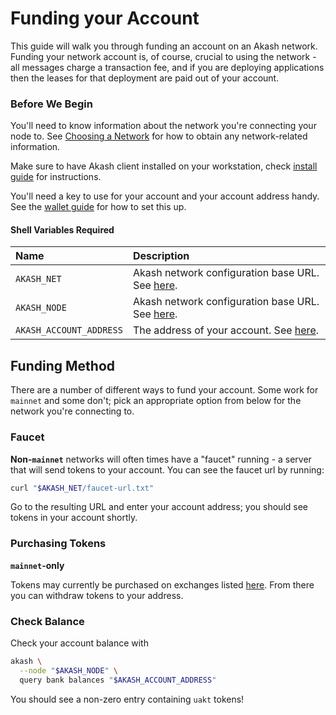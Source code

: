 # Funding your Account

This guide will walk you through funding an account on an Akash network. Funding your network account is, of course, crucial to using the network - all messages charge a transaction fee, and if you are deploying applications then the leases for that deployment are paid out of your account.

### Before We Begin

You'll need to know information about the network you're connecting your node to. See [Choosing a Network](version.md) for how to obtain any network-related information.

Make sure to have Akash client installed on your workstation, check [install guide](install.md) for instructions.

You'll need a key to use for your account and your account address handy. See the [wallet guide](https://github.com/ovrclk/docs/tree/9ba5597d7a6d9df65c8de647b52806904d25d845/guides/wallet.md) for how to set this up.

#### Shell Variables Required

| Name | Description |
| :--- | :--- |
| `AKASH_NET` | Akash network configuration base URL. See [here](version.md). |
| `AKASH_NODE` | Akash network configuration base URL. See [here](version.md). |
| `AKASH_ACCOUNT_ADDRESS` | The address of your account.  See [here](wallet.md#account-address). |

## Funding Method

There are a number of different ways to fund your account. Some work for `mainnet` and some don't; pick an appropriate option from below for the network you're connecting to.

### Faucet

**Non-`mainnet`** networks will often times have a "faucet" running - a server that will send tokens to your account. You can see the faucet url by running:

```bash
curl "$AKASH_NET/faucet-url.txt"
```

Go to the resulting URL and enter your account address; you should see tokens in your account shortly.

### Purchasing Tokens

**`mainnet`-only**

Tokens may currently be purchased on exchanges listed [here](https://akash.network/token). From there you can withdraw tokens to your address.

### Check Balance

Check your account balance with

```bash
akash \
  --node "$AKASH_NODE" \
  query bank balances "$AKASH_ACCOUNT_ADDRESS"
```

You should see a non-zero entry containing `uakt` tokens!

